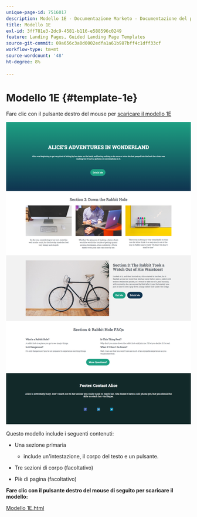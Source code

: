 ```yaml
---
unique-page-id: 7516017
description: Modello 1E - Documentazione Marketo - Documentazione del prodotto
title: Modello 1E
exl-id: 3ff781e3-2dc9-4581-b116-e588596c0249
feature: Landing Pages, Guided Landing Page Templates
source-git-commit: 09a656c3a0d0002edfa1a61b987bff4c1dff33cf
workflow-type: tm+mt
source-wordcount: '48'
ht-degree: 8%

---
```


# Modello 1E {#template-1e}

Fare clic con il pulsante destro del mouse per [scaricare il modello 1E](https://experienceleague.adobe.com/landing/marketo/lp-templates/template-1e.html?lang=it)

![](assets/image2015-5-29-9-3a14-3a40.png)

Questo modello include i seguenti contenuti:

* Una sezione primaria

   * include un&#39;intestazione, il corpo del testo e un pulsante.

* Tre sezioni di corpo (facoltativo)
* Piè di pagina (facoltativo)

**Fare clic con il pulsante destro del mouse di seguito per scaricare il modello:**

[Modello 1E.html](https://experienceleague.adobe.com/landing/marketo/lp-templates/template-1e.html?lang=it)
